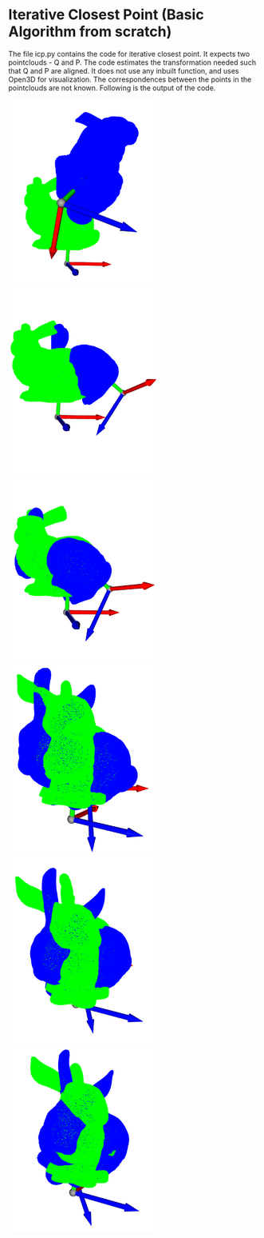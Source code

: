 # Iterative Closest Point (Basic Algorithm from scratch)

The file icp.py contains the code for iterative closest point. It expects two pointclouds - Q and P. The code estimates the transformation needed such that Q and P are aligned. It does not use any inbuilt function, and uses Open3D for visualization. The correspondences between the points in the pointclouds are not known. Following is the output of the code. 

<p float="center">
  <img src="output/icp-0.png" width="300" />
  <img src="output/icp-1.png" width="300" /> 
  <img src="output/icp-9.png" width="300" />
  <img src="output/icp-17.png" width="300" />
  <img src="output/icp-25.png" width="300" /> 
  <img src="output/icp-33.png" width="300" />
</p>

